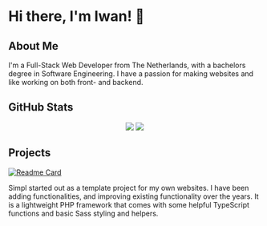 # Hi there, I'm Iwan! 👋

## About Me

I'm a Full-Stack Web Developer from The Netherlands, with a bachelors degree in Software Engineering. I have a passion for making websites and like working on both front- and backend.

## GitHub Stats

<div align="center">

<img src="https://github-readme-stats.vercel.app/api/top-langs/?username=IJuanTM&langs_count=5&hide=hack,tsql&hide_title=true&card_width=352&theme=dark">

<img src="https://github-readme-stats.vercel.app/api?username=IJuanTM&show_icons=true&count_private=true&include_all_commits=true&show=reviews,prs_merged,prs_merged_percentage&hide_title=true&card_width=352&theme=dark">

</div>

## Projects

[![Readme Card](https://github-readme-stats.vercel.app/api/pin/?username=IJuanTM&repo=simpl&theme=dark)](https://github.com/IJuanTM/simpl)

Simpl started out as a template project for my own websites. I have been adding functionalities, and improving existing functionality over the years. It is a lightweight PHP framework that comes with some helpful TypeScript functions and basic Sass styling and helpers.
